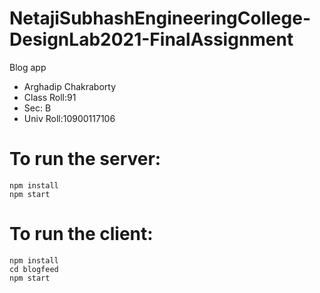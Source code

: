 # NetajiSubhashEngineeringCollege-DesignLab2021-FinalAssignment
Blog app 

* Arghadip Chakraborty
* Class Roll:91
* Sec: B
* Univ Roll:10900117106

# To run the server:

```
npm install
npm start

```
# To run the client:

```
npm install
cd blogfeed 
npm start
```
